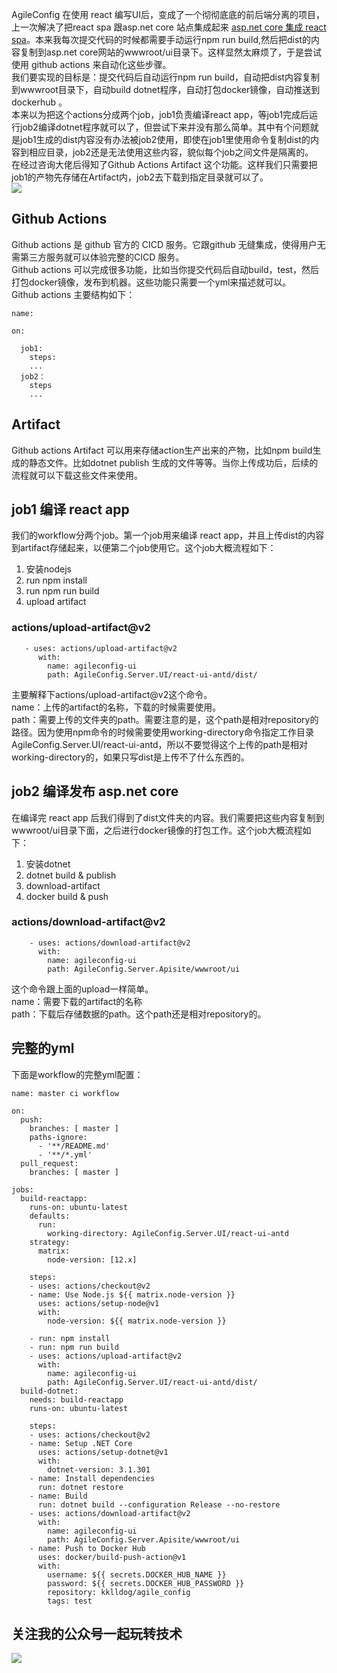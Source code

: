 AgileConfig 在使用 react 编写UI后，变成了一个彻彻底底的前后端分离的项目，上一次解决了把react spa 跟asp.net core 站点集成起来 [asp.net core 集成 react spa](https://www.cnblogs.com/kklldog/p/netcore-embed-react.html)。本来我每次提交代码的时候都需要手动运行npm run build,然后把dist的内容复制到asp.net core网站的wwwroot/ui目录下。这样显然太麻烦了，于是尝试使用 github actions 来自动化这些步骤。   
我们要实现的目标是：提交代码后自动运行npm run build，自动把dist内容复制到wwwroot目录下，自动build dotnet程序，自动打包docker镜像，自动推送到dockerhub 。    
本来以为把这个actions分成两个job，job1负责编译react app，等job1完成后运行job2编译dotnet程序就可以了，但尝试下来并没有那么简单。其中有个问题就是job1生成的dist内容没有办法被job2使用，即使在job1里使用命令复制dist的内容到相应目录，job2还是无法使用这些内容，貌似每个job之间文件是隔离的。   
在经过咨询大佬后得知了Github Actions Artifact 这个功能。这样我们只需要把job1的产物先存储在Artifact内，job2去下载到指定目录就可以了。   
![](https://ftp.bmp.ovh/imgs/2021/04/a8f1d90741a0c784.png)
## Github Actions
Github actions 是 github 官方的 CICD 服务。它跟github 无缝集成，使得用户无需第三方服务就可以体验完整的CICD 服务。   
Github actions 可以完成很多功能，比如当你提交代码后自动build，test，然后打包docker镜像，发布到机器。这些功能只需要一个yml来描述就可以。   
Github actions 主要结构如下：
```
name:

on:

  job1:
    steps:
    ...
  job2：
    steps
    ...
```
## Artifact
Github actions Artifact 可以用来存储action生产出来的产物，比如npm build生成的静态文件。比如dotnet publish 生成的文件等等。当你上传成功后，后续的流程就可以下载这些文件来使用。
## job1 编译 react app
我们的workflow分两个job。第一个job用来编译 react app，并且上传dist的内容到artifact存储起来，以便第二个job使用它。这个job大概流程如下：   
1. 安装nodejs
2. run npm install 
3. run npm run build 
4. upload artifact

### actions/upload-artifact@v2
```
   - uses: actions/upload-artifact@v2
      with:
        name: agileconfig-ui
        path: AgileConfig.Server.UI/react-ui-antd/dist/
```
主要解释下actions/upload-artifact@v2这个命令。    
name：上传的artifact的名称，下载的时候需要使用。   
path：需要上传的文件夹的path。需要注意的是，这个path是相对repository的路径。因为使用npm命令的时候需要使用working-directory命令指定工作目录AgileConfig.Server.UI/react-ui-antd，所以不要觉得这个上传的path是相对working-directory的，如果只写dist是上传不了什么东西的。
## job2 编译发布 asp.net core
在编译完 react app 后我们得到了dist文件夹的内容。我们需要把这些内容复制到wwwroot/ui目录下面，之后进行docker镜像的打包工作。这个job大概流程如下：    
1. 安装dotnet
2. dotnet build & publish
3. download-artifact
4. docker build & push 
### actions/download-artifact@v2
```
    - uses: actions/download-artifact@v2
      with:
        name: agileconfig-ui
        path: AgileConfig.Server.Apisite/wwwroot/ui
```
这个命令跟上面的upload一样简单。   
name：需要下载的artifact的名称    
path：下载后存储数据的path。这个path还是相对repository的。
## 完整的yml
下面是workflow的完整yml配置：
```
name: master ci workflow

on:
  push:
    branches: [ master ]
    paths-ignore: 
      - '**/README.md'
      - '**/*.yml'
  pull_request:
    branches: [ master ]

jobs:
  build-reactapp:
    runs-on: ubuntu-latest
    defaults:
      run:
        working-directory: AgileConfig.Server.UI/react-ui-antd
    strategy:
      matrix:
        node-version: [12.x]

    steps:
    - uses: actions/checkout@v2
    - name: Use Node.js ${{ matrix.node-version }}
      uses: actions/setup-node@v1
      with:
        node-version: ${{ matrix.node-version }}
        
    - run: npm install
    - run: npm run build
    - uses: actions/upload-artifact@v2
      with:
        name: agileconfig-ui
        path: AgileConfig.Server.UI/react-ui-antd/dist/
  build-dotnet:
    needs: build-reactapp
    runs-on: ubuntu-latest

    steps:
    - uses: actions/checkout@v2
    - name: Setup .NET Core
      uses: actions/setup-dotnet@v1
      with:
        dotnet-version: 3.1.301
    - name: Install dependencies
      run: dotnet restore
    - name: Build
      run: dotnet build --configuration Release --no-restore
    - uses: actions/download-artifact@v2
      with:
        name: agileconfig-ui
        path: AgileConfig.Server.Apisite/wwwroot/ui
    - name: Push to Docker Hub
      uses: docker/build-push-action@v1
      with:
        username: ${{ secrets.DOCKER_HUB_NAME }}
        password: ${{ secrets.DOCKER_HUB_PASSWORD }}
        repository: kklldog/agile_config
        tags: test
```

## 关注我的公众号一起玩转技术   
![](https://s1.ax1x.com/2020/06/29/NfQjds.jpg)
